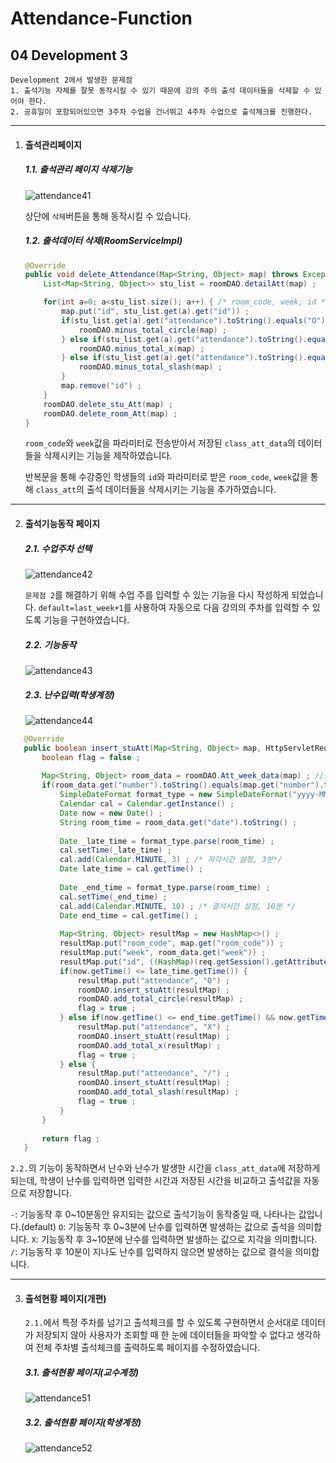 # Attendance-Function

## 04 Development 3



```
Development 2에서 발생한 문제점
1. 출석기능 자체를 잘못 동작시킬 수 있기 때문에 강의 주의 출석 데이터들을 삭제할 수 있어야 한다.
2. 공휴일이 포함되어있으면 3주차 수업을 건너뛰고 4주차 수업으로 출석체크를 진행한다.
```



---

1. #### 출석관리페이지

   ##### 1.1. 출석관리 페이지 삭제기능

   ![attendance41](https://user-images.githubusercontent.com/43952470/106374742-27120200-63c9-11eb-9ccd-8f0b4e204b85.PNG)

   상단에 `삭제`버튼을 통해 동작시킬 수 있습니다.

   

   ##### 1.2. 출석데이터 삭제(RoomServiceImpl)
   
   ``` java
   @Override
   public void delete_Attendance(Map<String, Object> map) throws Exception {
       List<Map<String, Object>> stu_list = roomDAO.detailAtt(map) ;
   
       for(int a=0; a<stu_list.size(); a++) { /* room_code, week, id */
           map.put("id", stu_list.get(a).get("id")) ;
           if(stu_list.get(a).get("attendance").toString().equals("O")) {
               roomDAO.minus_total_circle(map) ;
           } else if(stu_list.get(a).get("attendance").toString().equals("X")) {
               roomDAO.minus_total_x(map) ;
           } else if(stu_list.get(a).get("attendance").toString().equals("/")) {
               roomDAO.minus_total_slash(map) ;
           }
           map.remove("id") ;
       }
       roomDAO.delete_stu_Att(map) ;
       roomDAO.delete_room_Att(map) ;
   }
   ```
   
   `room_code`와 `week`값을 파라미터로 전송받아서 저장된 `class_att_data`의 데이터들을 삭제시키는 기능을 제작하였습니다.
   
   반복문을 통해 수강중인 학생들의 `id`와 파라미터로 받은 `room_code`, `week`값을 통해 `class_att`의 출석 데이터들을 삭제시키는 기능을 추가하였습니다.
   
      

---

2. #### 출석기능동작 페이지

   ##### 2.1. 수업주차 선택

   ![attendance42](https://user-images.githubusercontent.com/43952470/106374746-2bd6b600-63c9-11eb-8bf5-cb20e2fd9ef7.PNG)

   `문제점 2`를 해결하기 위해 수업 주를 입력할 수 있는 기능을 다시 작성하게 되었습니다.
   `default=last_week+1`를 사용하여 자동으로 다음 강의의 주차를 입력할 수 있도록 기능을 구현하였습니다.

   

   ##### 2.2. 기능동작

   ![attendance43](https://user-images.githubusercontent.com/43952470/106374749-309b6a00-63c9-11eb-8f9a-6f76b8ec89af.PNG)

   

   ##### 2.3. 난수입력(학생계정)

   ![attendance44](https://user-images.githubusercontent.com/43952470/106374752-34c78780-63c9-11eb-938c-cfdebd21c7fe.PNG)

``` java
   @Override
   public boolean insert_stuAtt(Map<String, Object> map, HttpServletRequest req) throws Exception {
       boolean flag = false ;
       
       Map<String, Object> room_data = roomDAO.Att_week_data(map) ; //방에있는 마지막 출석정보를 가져온 리스트 week, number, date
       if(room_data.get("number").toString().equals(map.get("number").toString())) { //room_data와 map의 number가 같으면 출석
           SimpleDateFormat format_type = new SimpleDateFormat("yyyy-MM-dd HH:mm:ss") ; /* 선언부 */
           Calendar cal = Calendar.getInstance() ;
           Date now = new Date() ;
           String room_time = room_data.get("date").toString() ;
           
           Date _late_time = format_type.parse(room_time) ;
           cal.setTime(_late_time) ;
           cal.add(Calendar.MINUTE, 3) ; /* 지각시간 설정, 3분*/
           Date late_time = cal.getTime() ;
           
           Date _end_time = format_type.parse(room_time) ;
           cal.setTime(_end_time) ;
           cal.add(Calendar.MINUTE, 10) ; /* 결석시간 설정, 10분 */
           Date end_time = cal.getTime() ;
           
           Map<String, Object> resultMap = new HashMap<>() ;
           resultMap.put("room_code", map.get("room_code")) ;
           resultMap.put("week", room_data.get("week")) ;
           resultMap.put("id", ((HashMap)(req.getSession().getAttribute("user_info"))).get("id")) ;
           if(now.getTime() <= late_time.getTime()) {
               resultMap.put("attendance", "O") ;
               roomDAO.insert_stuAtt(resultMap) ;
               roomDAO.add_total_circle(resultMap) ;
               flag = true ;
           } else if(now.getTime() <= end_time.getTime() && now.getTime() >= late_time.getTime()) {
               resultMap.put("attendance", "X") ;
               roomDAO.insert_stuAtt(resultMap) ;
               roomDAO.add_total_x(resultMap) ;
               flag = true ;
           } else {
               resultMap.put("attendance", "/") ;
               roomDAO.insert_stuAtt(resultMap) ;
               roomDAO.add_total_slash(resultMap) ;
               flag = true ;
           }
       }
       
       return flag ;
   }
```

   `2.2.`의 기능이 동작하면서 난수와 난수가 발생한 시간을 `class_att_data`에 저장하게 되는데, 학생이 난수를 입력하면 입력한 시간과 저장된 시간을 비교하고 출석값을 자동으로 저장합니다.

   

   `-`: 기능동작 후 0~10분동안 유지되는 값으로 출석기능이 동작중일 때, 나타나는 값입니다.(default)
   `O`: 기능동작 후 0~3분에 난수를 입력하면 발생하는 값으로 출석을 의미합니다.
   `X`: 기능동작 후 3~10분에 난수를 입력하면 발생하는 값으로 지각을 의미합니다.
   `/`: 기능동작 후 10분이 지나도 난수를 입력하지 않으면 발생하는 값으로 결석을 의미합니다.

   

---

3. #### 출석현황 페이지(개편)

   `2.1.`에서 특정 주차를 넘기고 출석체크를 할 수 있도록 구현하면서 순서대로 데이터가 저장되지 않아 사용자가 조회할 때 한 눈에 데이터들을 파악할 수 없다고 생각하여 전체 주차별 출석체크를 출력하도록 페이지를 수정하였습니다.

   

   ##### 3.1. 출석현황 페이지(교수계정)

   ![attendance51](https://user-images.githubusercontent.com/43952470/106374753-398c3b80-63c9-11eb-9907-10ee6ce917d6.PNG)

   

   ##### 3.2. 출석현황 페이지(학생계정)

   ![attendance52](https://user-images.githubusercontent.com/43952470/106374758-3db85900-63c9-11eb-8dfb-5d0db10ff9cc.PNG)

   
